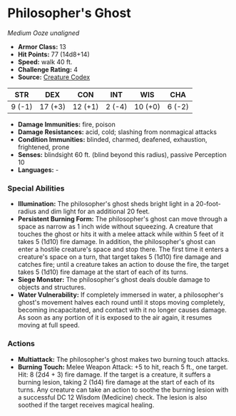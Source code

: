 # Philosopher's Ghost

*Medium* *Ooze* *unaligned*

- **Armor Class:** 13
- **Hit Points:** 77 (14d8+14)
- **Speed:** walk 40 ft.
- **Challenge Rating:** 4
- **Source:** [Creature Codex](https://koboldpress.com/kpstore/product/creature-codex-for-5th-edition-dnd/)

| STR | DEX | CON | INT | WIS | CHA |
| --- | --- | --- | --- | --- | --- |
| 9 (-1) | 17 (+3) | 12 (+1) | 2 (-4) | 10 (+0) | 6 (-2) |

- **Damage Immunities:** fire, poison
- **Damage Resistances:** acid, cold; slashing from nonmagical attacks
- **Condition Immunities:** blinded, charmed, deafened, exhaustion, frightened, prone
- **Senses:** blindsight 60 ft. (blind beyond this radius), passive Perception 10
- **Languages:** -
### Special Abilities
- **Illumination:** The philosopher's ghost sheds bright light in a 20-foot-radius and dim light for an additional 20 feet.
- **Persistent Burning Form:** The philosopher's ghost can move through a space as narrow as 1 inch wide without squeezing. A creature that touches the ghost or hits it with a melee attack while within 5 feet of it takes 5 (1d10) fire damage. In addition, the philosopher's ghost can enter a hostile creature's space and stop there. The first time it enters a creature's space on a turn, that target takes 5 (1d10) fire damage and catches fire; until a creature takes an action to douse the fire, the target takes 5 (1d10) fire damage at the start of each of its turns.
- **Siege Monster:** The philosopher's ghost deals double damage to objects and structures.
- **Water Vulnerability:** If completely immersed in water, a philosopher's ghost's movement halves each round until it stops moving completely, becoming incapacitated, and contact with it no longer causes damage. As soon as any portion of it is exposed to the air again, it resumes moving at full speed.
### Actions
- **Multiattack:** The philosopher's ghost makes two burning touch attacks.
- **Burning Touch:** Melee Weapon Attack: +5 to hit, reach 5 ft., one target. Hit: 8 (2d4 + 3) fire damage. If the target is a creature, it suffers a burning lesion, taking 2 (1d4) fire damage at the start of each of its turns. Any creature can take an action to soothe the burning lesion with a successful DC 12 Wisdom (Medicine) check. The lesion is also soothed if the target receives magical healing.
